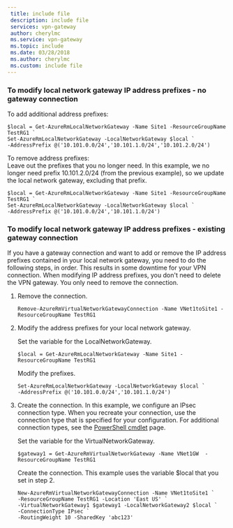 ```yaml
---
 title: include file
 description: include file
 services: vpn-gateway
 author: cherylmc
 ms.service: vpn-gateway
 ms.topic: include
 ms.date: 03/28/2018
 ms.author: cherylmc
 ms.custom: include file
---
```

### <a name="noconnection"></a>To modify local network gateway IP address prefixes - no gateway connection

To add additional address prefixes:

```azurepowershell-interactive
$local = Get-AzureRmLocalNetworkGateway -Name Site1 -ResourceGroupName TestRG1 `
Set-AzureRmLocalNetworkGateway -LocalNetworkGateway $local `
-AddressPrefix @('10.101.0.0/24','10.101.1.0/24','10.101.2.0/24')
```

To remove address prefixes:<br>
Leave out the prefixes that you no longer need. In this example, we no longer need prefix 10.101.2.0/24 (from the previous example), so we update the local network gateway, excluding that prefix.

```azurepowershell-interactive
$local = Get-AzureRmLocalNetworkGateway -Name Site1 -ResourceGroupName TestRG1 `
Set-AzureRmLocalNetworkGateway -LocalNetworkGateway $local `
-AddressPrefix @('10.101.0.0/24','10.101.1.0/24')
```

### <a name="withconnection"></a>To modify local network gateway IP address prefixes - existing gateway connection

If you have a gateway connection and want to add or remove the IP address prefixes contained in your local network gateway, you need to do the following steps, in order. This results in some downtime for your VPN connection. When modifying IP address prefixes, you don't need to delete the VPN gateway. You only need to remove the connection.


1. Remove the connection.

   ```azurepowershell-interactive
   Remove-AzureRmVirtualNetworkGatewayConnection -Name VNet1toSite1 -ResourceGroupName TestRG1
   ```
2. Modify the address prefixes for your local network gateway.
   
   Set the variable for the LocalNetworkGateway.

   ```azurepowershell-interactive
   $local = Get-AzureRmLocalNetworkGateway -Name Site1 -ResourceGroupName TestRG1
   ```
   
   Modify the prefixes.
   
   ```azurepowershell-interactive
   Set-AzureRmLocalNetworkGateway -LocalNetworkGateway $local `
   -AddressPrefix @('10.101.0.0/24','10.101.1.0/24')
   ```
3. Create the connection. In this example, we configure an IPsec connection type. When you recreate your connection, use the connection type that is specified for your configuration. For additional connection types, see the [PowerShell cmdlet](https://msdn.microsoft.com/library/mt603611.aspx) page.
   
   Set the variable for the VirtualNetworkGateway.

   ```azurepowershell-interactive
   $gateway1 = Get-AzureRmVirtualNetworkGateway -Name VNet1GW  -ResourceGroupName TestRG1
   ```
   
   Create the connection. This example uses the variable $local that you set in step 2.

   ```azurepowershell-interactive
   New-AzureRmVirtualNetworkGatewayConnection -Name VNet1toSite1 `
   -ResourceGroupName TestRG1 -Location 'East US' `
   -VirtualNetworkGateway1 $gateway1 -LocalNetworkGateway2 $local `
   -ConnectionType IPsec `
   -RoutingWeight 10 -SharedKey 'abc123'
   ```
